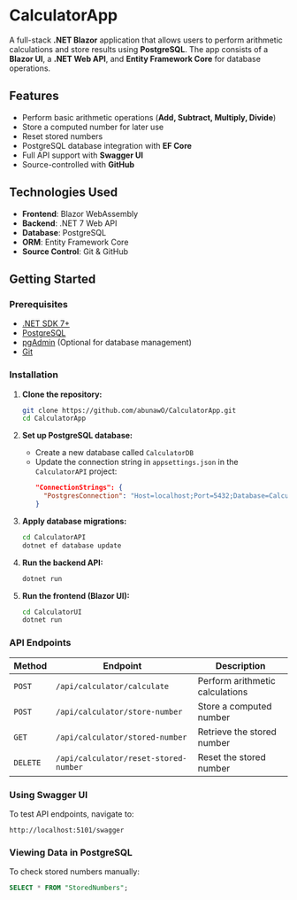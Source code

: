 # CalculatorApp

A full-stack **.NET Blazor** application that allows users to perform arithmetic calculations and store results using **PostgreSQL**. The app consists of a **Blazor UI**, a **.NET Web API**, and **Entity Framework Core** for database operations.

## Features
- Perform basic arithmetic operations (**Add, Subtract, Multiply, Divide**)
- Store a computed number for later use
- Reset stored numbers
- PostgreSQL database integration with **EF Core**
- Full API support with **Swagger UI**
- Source-controlled with **GitHub**

## Technologies Used
- **Frontend**: Blazor WebAssembly
- **Backend**: .NET 7 Web API
- **Database**: PostgreSQL
- **ORM**: Entity Framework Core
- **Source Control**: Git & GitHub

## Getting Started

### Prerequisites
- [.NET SDK 7+](https://dotnet.microsoft.com/en-us/download)
- [PostgreSQL](https://www.postgresql.org/download/)
- [pgAdmin](https://www.pgadmin.org/) (Optional for database management)
- [Git](https://git-scm.com/)

### Installation

1. **Clone the repository:**
   ```sh
   git clone https://github.com/abunawO/CalculatorApp.git
   cd CalculatorApp
   ```

2. **Set up PostgreSQL database:**
   - Create a new database called `CalculatorDB`
   - Update the connection string in `appsettings.json` in the `CalculatorAPI` project:
     ```json
     "ConnectionStrings": {
       "PostgresConnection": "Host=localhost;Port=5432;Database=CalculatorDB;Username=postgres;Password=somepassword"
     }
     ```

3. **Apply database migrations:**
   ```sh
   cd CalculatorAPI
   dotnet ef database update
   ```

4. **Run the backend API:**
   ```sh
   dotnet run
   ```

5. **Run the frontend (Blazor UI):**
   ```sh
   cd CalculatorUI
   dotnet run
   ```

### API Endpoints
| Method | Endpoint | Description |
|--------|----------|-------------|
| `POST` | `/api/calculator/calculate` | Perform arithmetic calculations |
| `POST` | `/api/calculator/store-number` | Store a computed number |
| `GET` | `/api/calculator/stored-number` | Retrieve the stored number |
| `DELETE` | `/api/calculator/reset-stored-number` | Reset the stored number |

### Using Swagger UI
To test API endpoints, navigate to:
```
http://localhost:5101/swagger
```

### Viewing Data in PostgreSQL
To check stored numbers manually:
```sql
SELECT * FROM "StoredNumbers";
```



